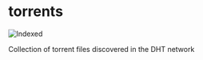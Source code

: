torrents 
========
![Indexed](https://img.shields.io/badge/indexed-154396-blue)

Collection of torrent files discovered in the DHT network
